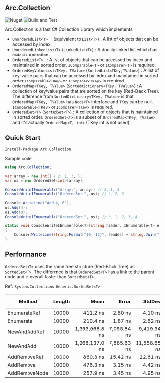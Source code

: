 ﻿## Arc.Collection
![Nuget](https://img.shields.io/nuget/v/Arc.Collection) ![Build and Test](https://github.com/archi-Doc/Arc.Collection/workflows/Build%20and%20Test/badge.svg)



Arc.Collection is a fast C# Collection Library which implements

- ```UnorderedList<T>  ``` (equivalent to ```List<T>```) : A list of objects that can be accessed by index.
- ```UnorderedLinkedList<T>``` (```LinkedList<T>```) : A doubly linked list which has ```Node<T>``` operation.
- ```OrderedList<T> ``` : A list of objects that can be accessed by index and maintained in sorted order. ```IComparable<T>``` or ```IComparer<T>``` is required.
- ```OrderedKeyValueList<TKey, TValue>``` (```SortedList<TKey,TValue>```) : A list of key-value pairs that can be accessed by index and maintained in sorted order.```IComparable<TKey>``` or ```IComparer<TKey>``` is required.
- ```OrderedMap<TKey, TValue>``` (```SortedDictionary<TKey, TValue>```) : A collection of key/value pairs that are sorted on the key (Red-Black Tree). The difference from ```SortedDictionary<TKey, TValue>``` is that ```OrderedMap<TKey, TValue>``` has ```Node<T>``` interface and ```TKey``` can be null. ```IComparable<TKey>``` or ```IComparer<TKey>``` is required.
- ```OrderedSet<T>``` (```SortedSet<T>```) : A collection of objects that is maintained in sorted order. ```OrderedSet<T>``` is a subset of ```OrderedMap<TKey, TValue>``` and it's actually ```OrderedMap<T, int>``` (TKey int is not used).



## Quick Start

```
Install-Package Arc.Collection
```

Sample code

```csharp
using Arc.Collection;
```

```csharp
var array = new int[] { 2, 1, 3, };
var os = new OrderedSet<int>(array);

ConsoleWriteIEnumerable("Array:", array); // 2, 1, 3
ConsoleWriteIEnumerable("OrderedSet:", os); // 1, 2, 3

Console.WriteLine("Add 4, 0");
os.Add(4);
os.Add(0);
ConsoleWriteIEnumerable("OrderedSet:", os); // 0, 1, 2, 3, 4

static void ConsoleWriteIEnumerable<T>(string header, IEnumerable<T> e)
{
    Console.WriteLine(string.Format("{0,-12}", header) + string.Join(", ", e));
}
```



## Performance

```OrderedSet<T>``` uses the same tree structure (Red-Black Tree) as ```SortedSet<T>```. The difference is that ```OrderedSet<T>``` has a link to the parent node and is overall faster than ```SortedSet<T>```.

Ref: ```System.Collections.Generic.SortedSet<T>```

| Method        | Length |           Mean |       Error |       StdDev |   Gen 0 |   Gen 1 | Gen 2 | Allocated |
| ------------- | ------ | -------------: | ----------: | -----------: | ------: | ------: | ----: | --------: |
| EnumerateRef  | 10000  |       411.2 ns |     2.80 ns |      4.10 ns |  0.0916 |       - |     - |     384 B |
| Enumerate     | 10000  |       210.4 ns |     1.87 ns |      2.62 ns |  0.0229 |       - |     - |      96 B |
| NewAndAddRef  | 10000  | 1,353,968.8 ns | 7,055.84 ns |  9,419.34 ns | 82.0313 | 31.2500 |     - |  400328 B |
| NewAndAdd     | 10000  | 1,268,137.0 ns | 7,885.63 ns | 11,558.65 ns | 80.0781 | 39.0625 |     - |  480376 B |
| AddRemoveRef  | 10000  |       860.3 ns |    15.42 ns |     22.61 ns |  0.0381 |       - |     - |     160 B |
| AddRemove     | 10000  |       476.3 ns |     3.15 ns |      4.42 ns |  0.0458 |       - |     - |     192 B |
| AddRemoveNode | 10000  |       257.9 ns |     3.45 ns |      4.95 ns |  0.0458 |       - |     - |     192 B |